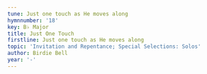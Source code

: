 ```yaml
---
tune: Just one touch as He moves along
hymnnumber: '18'
key: B♭ Major
title: Just One Touch
firstline: Just one touch as He moves along
topic: 'Invitation and Repentance; Special Selections: Solos'
author: Birdie Bell
year: '-'
---
```

